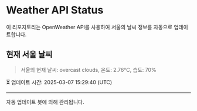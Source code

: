 
# Weather API Status

이 리포지토리는 OpenWeather API를 사용하여 서울의 날씨 정보를 자동으로 업데이트합니다.

## 현재 서울 날씨
> 서울의 현재 날씨: overcast clouds, 온도: 2.76°C, 습도: 70%

⏳ 업데이트 시간: 2025-03-07 15:29:40 (UTC)

---
자동 업데이트 봇에 의해 관리됩니다.
